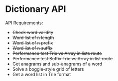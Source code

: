 # Dictionary API

API Requirements:

- ~~Check word validity~~
- ~~Word list of n length~~
- ~~Word list of n prefix~~
- ~~Word list of n suffix~~
- ~~Performance test Trie vs Array in lists route~~
- ~~Performance test Suffix Trie vs Array in list route~~
- Get anagrams and sub-anagrams of a word
- Solve a boggle-style grid of letters
- Get a word list in Trie format
